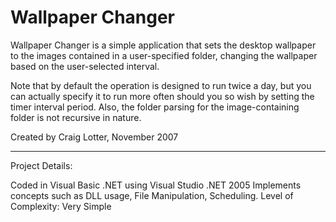 Wallpaper Changer
=================

Wallpaper Changer is a simple application that sets the desktop wallpaper to the images contained in a user-specified folder, changing the wallpaper based on the user-selected interval.

Note that by default the operation is designed to run twice a day, but you can actually specify it to run more often should you so wish by setting the timer interval period. Also, the folder parsing for the image-containing folder is not recursive in nature.

Created by Craig Lotter, November 2007

*********************************

Project Details:

Coded in Visual Basic .NET using Visual Studio .NET 2005
Implements concepts such as DLL usage, File Manipulation, Scheduling.
Level of Complexity: Very Simple

